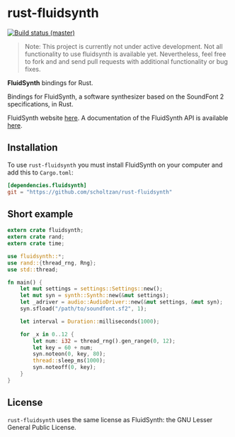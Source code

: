 # rust-fluidsynth

[![Build status (master)](https://api.travis-ci.org/scholtzan/rust-fluidsynth.svg?branch=master)](https://travis-ci.org/scholtzan/rust-fluidsynth)

> Note: This project is currently not under active development. Not all functionality to use fluidsynth is available yet. Nevertheless, feel free to fork and and send pull requests with additional functionality or bug fixes.

__FluidSynth__ bindings for Rust.

Bindings for FluidSynth, a software synthesizer based on the SoundFont 2 specifications, in Rust.

FluidSynth website [here](http://fluidsynth.elementsofsound.org/).
A documentation of the FluidSynth API is available [here](http://fluidsynth.sourceforge.net/api/index.html).

## Installation

To use `rust-fluidsynth` you must install FluidSynth on your computer and add this to `Cargo.toml`:

```toml
[dependencies.fluidsynth]
git = "https://github.com/scholtzan/rust-fluidsynth"
```

## Short example

```Rust
extern crate fluidsynth;
extern crate rand;
extern crate time;

use fluidsynth::*;
use rand::{thread_rng, Rng};
use std::thread;

fn main() {
    let mut settings = settings::Settings::new();
    let mut syn = synth::Synth::new(&mut settings);
    let _adriver = audio::AudioDriver::new(&mut settings, &mut syn);
    syn.sfload("/path/to/soundfont.sf2", 1);

    let interval = Duration::milliseconds(1000);

    for _x in 0..12 {
        let num: i32 = thread_rng().gen_range(0, 12);
        let key = 60 + num;
        syn.noteon(0, key, 80);
        thread::sleep_ms(1000);
        syn.noteoff(0, key);
    }
}
```

## License

`rust-fluidsynth` uses the same license as FluidSynth: the GNU Lesser General Public License.
